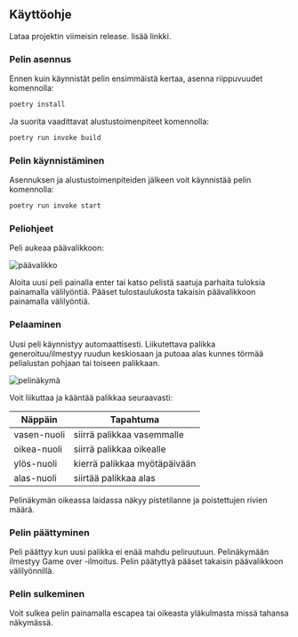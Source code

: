 ## Käyttöohje

Lataa projektin viimeisin release. lisää linkki.


### Pelin asennus


Ennen kuin käynnistät pelin ensimmäistä kertaa, asenna riippuvuudet komennolla:

```bash
poetry install
```
Ja suorita vaadittavat alustustoimenpiteet komennolla:

```bash
poetry run invoke build
```

### Pelin käynnistäminen


Asennuksen ja alustustoimenpiteiden jälkeen voit käynnistää pelin komennolla:

```bash
poetry run invoke start
```

### Peliohjeet


Peli aukeaa päävalikkoon:

![päävalikko](.kuvat/paavalikko.png)

Aloita uusi peli painalla enter tai katso pelistä saatuja parhaita tuloksia painamalla välilyöntiä. Pääset tulostaulukosta takaisin päävalikkoon painamalla välilyöntiä.

### Pelaaminen


Uusi peli käynnistyy automaattisesti. Liikutettava palikka generoituu/ilmestyy ruudun keskiosaan ja putoaa alas kunnes törmää pelialustan pohjaan tai toiseen palikkaan.

![pelinäkymä](.kuvat/pelinakyma.png)

Voit liikuttaa ja kääntää palikkaa seuraavasti:

| Näppäin | Tapahtuma |
|---------|-----------|
| vasen-nuoli | siirrä palikkaa vasemmalle |
| oikea-nuoli | siirrä palikkaa oikealle |
| ylös-nuoli | kierrä palikkaa myötäpäivään |
| alas-nuoli | siirtää palikkaa alas |

Pelinäkymän oikeassa laidassa näkyy pistetilanne ja poistettujen rivien määrä.

### Pelin päättyminen


Peli päättyy kun uusi palikka ei enää mahdu peliruutuun. Pelinäkymään ilmestyy Game over -ilmoitus. Pelin päätyttyä pääset takaisin päävalikkoon välilyönnillä.

### Pelin sulkeminen


Voit sulkea pelin painamalla escapea tai oikeasta yläkulmasta missä tahansa näkymässä.
